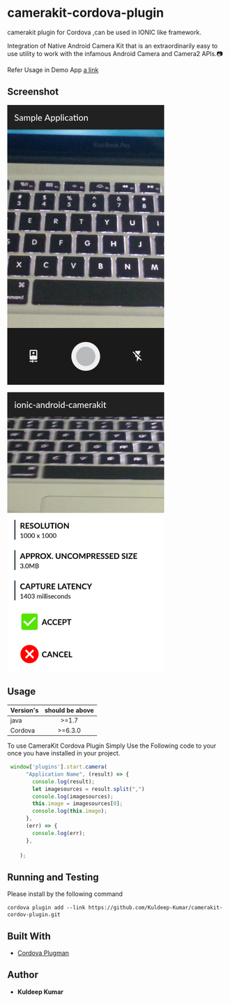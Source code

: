 # camerakit-cordova-plugin
camerakit plugin for Cordova ,can be used in IONIC like framework.

Integration of Native Android Camera Kit that is an extraordinarily easy to use utility to work with the infamous Android Camera and Camera2 APIs.📷

Refer Usage in Demo App
[a link](https://github.com/Kuldeep-Kumar/ionic-android-camerakit)

## Screenshot

![preview](https://raw.githubusercontent.com/Kuldeep-Kumar-Sharma/camerakitcordova-plugin/master/screenshots/short_page.png)

![preview](https://raw.githubusercontent.com/Kuldeep-Kumar-Sharma/camerakitcordova-plugin/master/screenshots/preview_page.png)


## Usage

| Version's        | should be above |
| ------------- |:-------------:|
| java     | >=1.7 |
| Cordova      | >=6.3.0      |

To use CameraKit Cordova Plugin Simply Use the Following code to your once you have installed in your project.

```typescript
 window['plugins'].start.camera(
      "Application Name", (result) => {
        console.log(result);
        let imagesources = result.split(",")
        console.log(imagesources);
        this.image = imagesources[0];
        console.log(this.image);
      },
      (err) => {
        console.log(err);
      },

    );
```

## Running and Testing

Please install by the following command

```
cordova plugin add --link https://github.com/Kuldeep-Kumar/camerakit-cordov-plugin.git
```


## Built With

*  [Cordova Plugman](https://cordova.apache.org/docs/en/latest/guide/hybrid/plugins/)



## Author

*  **Kuldeep Kumar**
